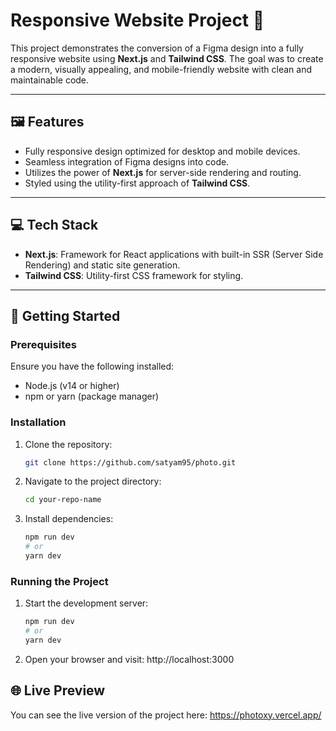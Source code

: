 # Responsive Website Project 🚀

This project demonstrates the conversion of a Figma design into a fully responsive website using **Next.js** and **Tailwind CSS**. The goal was to create a modern, visually appealing, and mobile-friendly website with clean and maintainable code.

---

## 🖼️ **Features**

- Fully responsive design optimized for desktop and mobile devices.
- Seamless integration of Figma designs into code.
- Utilizes the power of **Next.js** for server-side rendering and routing.
- Styled using the utility-first approach of **Tailwind CSS**.

---

## 💻 **Tech Stack**

- **Next.js**: Framework for React applications with built-in SSR (Server Side Rendering) and static site generation.
- **Tailwind CSS**: Utility-first CSS framework for styling.

---

## 🚀 **Getting Started**

### Prerequisites

Ensure you have the following installed:

- Node.js (v14 or higher)
- npm or yarn (package manager)

### Installation

1. Clone the repository:

   ```bash
   git clone https://github.com/satyam95/photo.git
   ```

2. Navigate to the project directory:

   ```bash
   cd your-repo-name
   ```

3. Install dependencies:

   ```bash
   npm run dev
   # or
   yarn dev
   ```

### Running the Project

1. Start the development server:

   ```bash
   npm run dev
   # or
   yarn dev
   ```

2. Open your browser and visit: http://localhost:3000

## 🌐 Live Preview

You can see the live version of the project here: https://photoxy.vercel.app/
